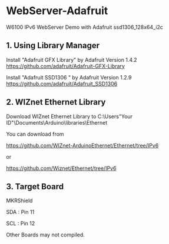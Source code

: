 # WebServer-Adafruit
W6100 IPv6 WebServer Demo with Adafruit ssd1306_128x64_i2c

## 1. Using Library Manager
Install "Adafruit GFX Library" by Adafruit Version 1.4.2<br>
https://github.com/adafruit/Adafruit-GFX-Library

Install "Adafruit SSD1306 " by Adafruit Version 1.2.9<br>
https://github.com/adafruit/Adafruit_SSD1306

## 2. WIZnet Ethernet Library

Download WIZnet Ethernet Library to C:\Users\"Your ID"\Documents\Arduino\libraries\Ethernet

You can download from

https://github.com/WIZnet-ArduinoEthernet/Ethernet/tree/IPv6

or

https://github.com/Wiznet/Ethernet/tree/IPv6

## 3. Target Board

MKRShield

SDA : Pin 11

SCL : Pin 12

Other Boards may not compiled.